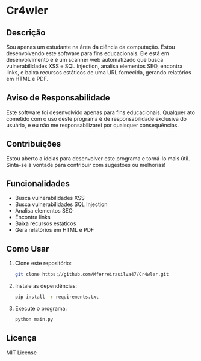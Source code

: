 # Cr4wler

## Descrição

Sou apenas um estudante na área da ciência da computação. Estou desenvolvendo este software para fins educacionais. Ele está em desenvolvimento e é um scanner web automatizado que busca vulnerabilidades XSS e SQL Injection, analisa elementos SEO, encontra links, e baixa recursos estáticos de uma URL fornecida, gerando relatórios em HTML e PDF.

## Aviso de Responsabilidade

Este software foi desenvolvido apenas para fins educacionais. Qualquer ato cometido com o uso deste programa é de responsabilidade exclusiva do usuário, e eu não me responsabilizarei por quaisquer consequências.

## Contribuições

Estou aberto a ideias para desenvolver este programa e torná-lo mais útil. Sinta-se à vontade para contribuir com sugestões ou melhorias!

## Funcionalidades

- Busca vulnerabilidades XSS
- Busca vulnerabilidades SQL Injection
- Analisa elementos SEO
- Encontra links
- Baixa recursos estáticos
- Gera relatórios em HTML e PDF

## Como Usar

1. Clone este repositório:
    ```sh
    git clone https://github.com/Mferreirasilva47/Cr4wler.git
    ```

2. Instale as dependências:
    ```sh
    pip install -r requirements.txt
    ```

3. Execute o programa:
    ```sh
    python main.py
    ```

## Licença

MIT License

